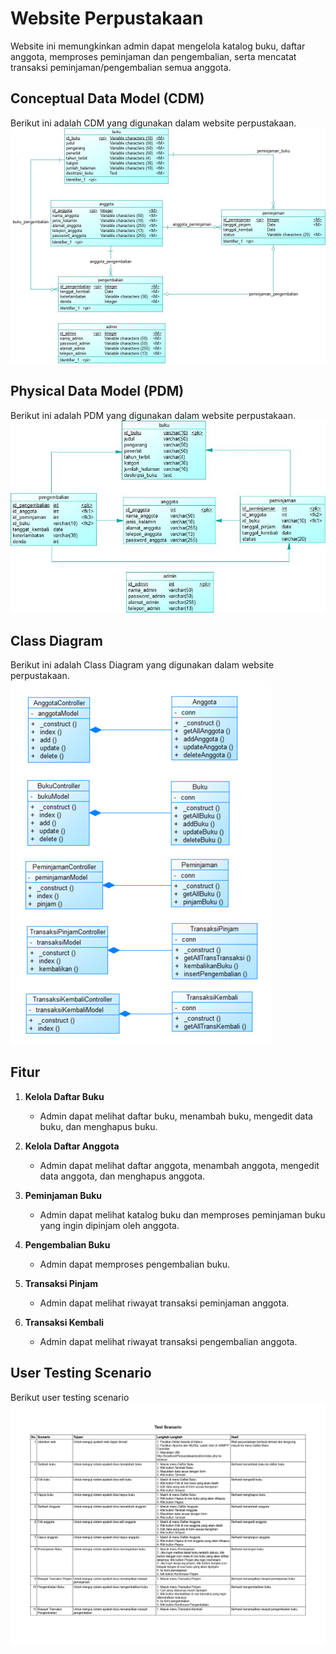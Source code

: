 # Website Perpustakaan
Website ini memungkinkan admin dapat mengelola katalog buku, daftar anggota, memproses peminjaman dan pengembalian, serta mencatat transaksi peminjaman/pengembalian semua anggota.

## Conceptual Data Model (CDM)
Berikut ini adalah CDM yang digunakan dalam website perpustakaan.
![CDM](CDM.jpg)

## Physical Data Model (PDM)
Berikut ini adalah PDM yang digunakan dalam website perpustakaan.
![PDM](PDM.jpg)

## Class Diagram
Berikut ini adalah Class Diagram yang digunakan dalam website perpustakaan.
![PDM](ClassDiagram.jpg)

## Fitur 

1. **Kelola Daftar Buku**
   - Admin dapat melihat daftar buku, menambah buku, mengedit data buku, dan menghapus buku.

2. **Kelola Daftar Anggota**
   - Admin dapat melihat daftar anggota, menambah anggota, mengedit data anggota, dan menghapus anggota.
   
3. **Peminjaman Buku**
   - Admin dapat melihat katalog buku dan memproses peminjaman buku yang ingin dipinjam oleh anggota.

4. **Pengembalian Buku**
   - Admin dapat memproses pengembalian buku.

5. **Transaksi Pinjam**
   - Admin dapat melihat riwayat transaksi peminjaman anggota.

6. **Transaksi Kembali**
   - Admin dapat melihat riwayat transaksi pengembalian anggota.


## User Testing Scenario

Berikut user testing scenario
![Testing](Rev_TestScenario.jpg)

